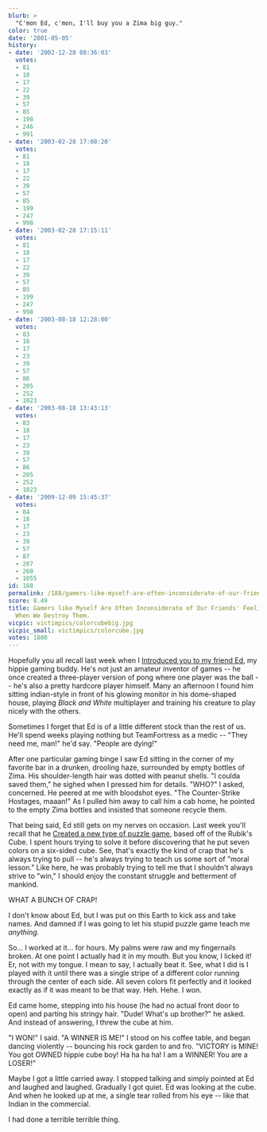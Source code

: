 ```yaml
---
blurb: >
  "C'mon Ed, c'mon, I'll buy you a Zima big guy."
color: true
date: '2001-05-05'
history:
- date: '2002-12-28 08:36:03'
  votes:
  - 81
  - 18
  - 17
  - 22
  - 39
  - 57
  - 85
  - 198
  - 246
  - 991
- date: '2003-02-28 17:08:20'
  votes:
  - 81
  - 18
  - 17
  - 22
  - 39
  - 57
  - 85
  - 199
  - 247
  - 998
- date: '2003-02-28 17:15:11'
  votes:
  - 81
  - 18
  - 17
  - 22
  - 39
  - 57
  - 85
  - 199
  - 247
  - 998
- date: '2003-08-18 12:28:00'
  votes:
  - 83
  - 18
  - 17
  - 23
  - 39
  - 57
  - 86
  - 205
  - 252
  - 1023
- date: '2003-08-18 13:43:13'
  votes:
  - 83
  - 18
  - 17
  - 23
  - 39
  - 57
  - 86
  - 205
  - 252
  - 1023
- date: '2009-12-09 15:45:37'
  votes:
  - 84
  - 18
  - 17
  - 23
  - 39
  - 57
  - 87
  - 207
  - 260
  - 1055
id: 188
permalink: /188/gamers-like-myself-are-often-inconsiderate-of-our-friends-feelings-particularly-when-we-destroy-them/
score: 8.49
title: Gamers like Myself Are Often Inconsiderate of Our Friends' Feelings, Particularly
  When We Destroy Them.
vicpic: victimpics/colorcubebig.jpg
vicpic_small: victimpics/colorcube.jpg
votes: 1880
---
```


Hopefully you all recall last week when I [Introduced you to my friend
Ed](%ARTICLE[181]%), my hippie gaming buddy. He's not just an
amateur inventor of games -- he once created a three-player version of
pong where one player was the ball -- he's also a pretty hardcore player
himself. Many an afternoon I found him sitting indian-style in front of
his glowing monitor in his dome-shaped house, playing *Black and White*
multiplayer and training his creature to play nicely with the others.

Sometimes I forget that Ed is of a little different stock than the rest
of us. He'll spend weeks playing nothing but TeamFortress as a medic --
"They need me, man!" he'd say. "People are dying!"

After one particular gaming binge I saw Ed sitting in the corner of my
favorite bar in a drunken, drooling haze, surrounded by empty bottles of
Zima. His shoulder-length hair was dotted with peanut shells. "I coulda
saved them," he sighed when I pressed him for details. "WHO?" I asked,
concerned. He peered at me with bloodshot eyes. "The Counter-Strike
Hostages, maaan!" As I pulled him away to call him a cab home, he
pointed to the empty Zima bottles and insisted that someone recycle
them.

That being said, Ed still gets on my nerves on occasion. Last week
you'll recall that he [Created a new type of puzzle
game](%ARTICLE[181]%), based off of the Rubik's Cube. I spent hours
trying to solve it before discovering that he put seven colors on a
six-sided cube. See, that's exactly the kind of crap that he's always
trying to pull -- he's always trying to teach us some sort of "moral
lesson." Like here, he was probably trying to tell me that I shouldn't
always strive to "win," I should enjoy the constant struggle and
betterment of mankind.

WHAT A BUNCH OF CRAP!

I don't know about Ed, but I was put on this Earth to kick ass and take
names. And damned if I was going to let his stupid puzzle game teach me
*anything.*

So... I worked at it... for hours. My palms were raw and my fingernails
broken. At one point I actually had it in my mouth. But you know, I
licked it! Er, not with my tongue. I mean to say, I actually beat it.
See, what I did is I played with it until there was a single stripe of a
different color running through the center of each side. All seven
colors fit perfectly and it looked exactly as if it was meant to be that
way. Heh. Hehe. I won.

Ed came home, stepping into his house (he had no actual front door to
open) and parting his stringy hair. "Dude! What's up brother?" he asked.
And instead of answering, I threw the cube at him.

"I WON!" I said. "A WINNER IS ME!" I stood on his coffee table, and
began dancing violently -- bouncing his rock garden to and fro. "VICTORY
is MINE! You got OWNED hippie cube boy! Ha ha ha ha! I am a WINNER! You
are a LOSER!"

Maybe I got a little carried away. I stopped talking and simply pointed
at Ed and laughed and laughed. Gradually I got quiet. Ed was looking at
the cube. And when he looked up at me, a single tear rolled from his eye
-- like that Indian in the commercial.

I had done a terrible terrible thing.